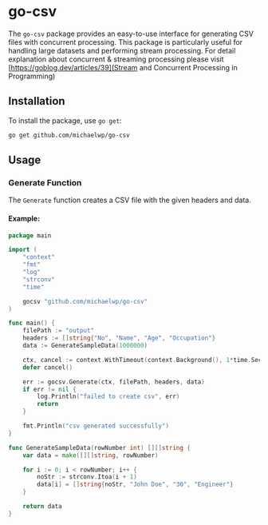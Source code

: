 # go-csv

The `go-csv` package provides an easy-to-use interface for generating CSV files with concurrent processing. This package is particularly useful for handling large datasets and performing stream processing.
For detail explanation about concurrent & streaming processing please visit [https://goblog.dev/articles/39](Stream and Concurrent Processing in Programming)

## Installation

To install the package, use `go get`:

```bash
go get github.com/michaelwp/go-csv
```

## Usage

### Generate Function

The `Generate` function creates a CSV file with the given headers and data.

#### Example:

```go
package main

import (
	"context"
	"fmt"
	"log"
	"strconv"
	"time"

	gocsv "github.com/michaelwp/go-csv"
)

func main() {
	filePath := "output"
	headers := []string{"No", "Name", "Age", "Occupation"}
	data := GenerateSampleData(1000000)

	ctx, cancel := context.WithTimeout(context.Background(), 1*time.Second)
	defer cancel()

	err := gocsv.Generate(ctx, filePath, headers, data)
	if err != nil {
		log.Println("failed to create csv", err)
		return
	}

	fmt.Println("csv generated successfully")
}

func GenerateSampleData(rowNumber int) [][]string {
	var data = make([][]string, rowNumber)

	for i := 0; i < rowNumber; i++ {
		noStr := strconv.Itoa(i + 1)
		data[i] = []string{noStr, "John Doe", "30", "Engineer"}
	}

	return data
}
